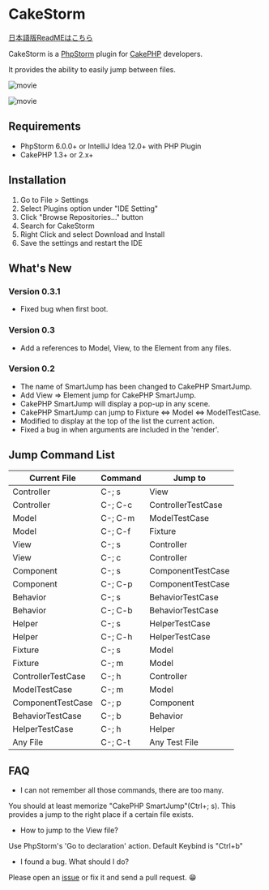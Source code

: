 # CakeStorm
[日本語版ReadMEはこちら](https://github.com/nanapi/cake-storm/blob/master/README_ja.md)

CakeStorm is a [PhpStorm](http://www.jetbrains.com/phpstorm/) plugin for [CakePHP](http://wwww.cakephp.org) developers.

It provides the ability to easily jump between files.

![movie](https://github.com/nanapi/cake-storm/raw/master/images/presentation1.gif)

![movie](https://github.com/nanapi/cake-storm/raw/master/images/presentation2.gif)

## Requirements
- PhpStorm 6.0.0+ or IntelliJ Idea 12.0+ with PHP Plugin
- CakePHP 1.3+ or 2.x+

## Installation
1. Go to File > Settings
2. Select Plugins option under "IDE Setting"
3. Click "Browse Repositories..." button
4. Search for CakeStorm
5. Right Click and select Download and Install
6. Save the settings and restart the IDE

## What's New
### Version 0.3.1
- Fixed bug when first boot.

### Version 0.3
- Add a references to Model, View, to the Element from any files.

### Version 0.2
- The name of SmartJump has been changed to CakePHP SmartJump.
- Add View => Element jump for CakePHP SmartJump.
- CakePHP SmartJump will display a pop-up in any scene.
- CakePHP SmartJump can jump to Fixture <=> Model <=> ModelTestCase.
- Modified to display at the top of the list the current action.
- Fixed a bug in when arguments are included in the 'render'.

## Jump Command List
| Current File | Command | Jump to |
| --- | --- | --- |
| Controller|C-; s| View |
| Controller|C-; C-c| ControllerTestCase |
| Model|C-; C-m| ModelTestCase |
| Model|C-; C-f| Fixture |
| View |C-; s| Controller |
| View |C-; c| Controller |
| Component |C-; s| ComponentTestCase |
| Component |C-; C-p| ComponentTestCase |
| Behavior |C-; s| BehaviorTestCase |
| Behavior |C-; C-b| BehaviorTestCase |
| Helper |C-; s| HelperTestCase |
| Helper |C-; C-h| HelperTestCase |
| Fixture |C-; s | Model |
| Fixture |C-; m | Model |
| ControllerTestCase |C-; h| Controller |
| ModelTestCase |C-; m| Model |
| ComponentTestCase |C-; p| Component |
| BehaviorTestCase |C-; b| Behavior |
| HelperTestCase |C-; h| Helper |
| Any File | C-; C-t | Any Test File |

## FAQ
- I can not remember all those commands, there are too many.

You should at least memorize "CakePHP SmartJump"(Ctrl+; s).
This provides a jump to the right place if a certain file exists.

- How to jump to the View file?

Use PhpStorm's 'Go to declaration' action.
Default Keybind is "Ctrl+b"

- I found a bug. What should I do?

Please open an [issue](https://github.com/nanapi/cake-storm/issues) or fix it and send a pull request. :grin:
